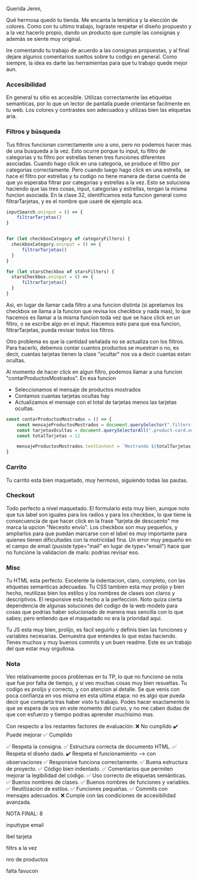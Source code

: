 Querida Jenni, 

Qué hermosa quedó tu tienda. Me encanta la temática y la elección de colores. Como con tu ultimo trabajo, lograste respetar el diseño propuesto y a la vez hacerlo propio, dando un producto que cumple las consignas y además se siente muy original. 

Ire comentando tu trabajo de acuerdo a las consignas propuestas, y al final dejare algunos comentarios sueltos sobre tu codigo en general. Como siempre, la idea es darte las herramientas para que tu trabajo quede mejor aun. 

### Accesibilidad

En general tu sitio es accesible. Utilizas correctamente las etiquetas semanticas, por lo que un lector de pantalla puede orientarse facilmente en tu web. Los colores y contrastes son adecuados y utilizas bien las etiquetas aria. 

### Filtros y búsqueda

Tus filtros funcionan correctamente uno a uno, pero no podemos hacer mas de una busqueda a la vez. Esto ocurre porque tu input, tu filtro de categorias y tu filtro por estrellas tienen tres funciones diferentes asociadas. Cuando hago click en una categoria, se produce el filtro por categorias correctamente. Pero cuando luego hago click en una estrella, se hace el filtro por estrellas y tu codigo no tiene manera de darse cuenta de que yo esperaba filtrar por categorias y estrellas a la vez. 
Esto se soluciona haciendo que las tres cosas, input, categorias y estrellas, tengan la misma funcion asociada. En la clase 32, identificamos esta funcion general como filtrarTarjetas, y es el nombre que usaré de ejemplo aca. 

```js
inputSearch.oninput = () => {
    filtrarTarjetas()
}


for (let checkboxCategory of categoryFilters) {
  checkboxCategory.oninput = () => {
      filtrarTarjetas()
  }
}

for (let starsCheckbox of starsFilters) {
  starsCheckbox.oninput = () => {
      filtrarTarjetas()
  }
}
```

Asi, en lugar de llamar cada filtro a una funcion distinta (si apretamos los checkbox se llama a la funcion que revisa los checkbox y nada mas), lo que hacemos es llamar a la misma funcion toda vez que se hace click en un filtro, o se escribe algo en el input. Hacemos esto para que esa funcion, filtrarTarjetas, pueda revisar *todos* los filtros. 

Otro problema es que la cantidad señalada no se actualiza con los filtros. Para hacerlo, debemos contar cuantos productos se muestran o no, es decir, cuantas tarjetas tienen la clase "ocultar" nos va a decir cuantas estan ocultas. 

Al momento de hacer click en algun filtro, podemos llamar a una funcion "contarProductosMostrados". En esa funcion
- Seleccionamos el mensaje de productos mostrados
- Contamos cuantas tarjetas ocultas hay
- Actualizamos el mensaje con el total de tarjetas menos las tarjetas ocultas. 

```js
const contarProductosMostrados = () => {
    const mensajeProductosMostrados = document.querySelector(".filters-results-container > p")
    const tarjetasOcultas = document.querySelectorAll(".product-card.ocultar")
    const totalTarjetas = 12

    mensajeProductosMostrados.textContent = `Mostrando ${totalTarjetas - tarjetasOcultas.length} productos de 12`
}

```

### Carrito

Tu carrito esta bien maquetado, muy hermoso, siguiendo todas las pautas. 

### Checkout

Todo perfecto a nivel maquetado. El formulario esta muy bien, aunque noto que tus label son iguales para los radios y para los checkbox, lo que tiene la consecuencia de que hacer click en la frase "tarjeta de descuento" me marca la opcion "Necesito envio". Los checkbox son muy pequeños, y ampliarlos para que puedan marcarse con el label es muy importante para quienes tienen dificultades con la motricidad fina. Un error muy pequeño en el campo de email (pusiste type="mail" en lugar de type="email") hace que no funcione la validacion de mails: podrias revisar eso. 

### Misc 

Tu HTML esta perfecto. Excelente la indentacion, claro, completo, con las etiquetas semanticas adecuadas. Tu CSS tambien esta muy prolijo y bien hecho, reutilizas bien los estilos y los nombres de clases son claros y descriptivos.  El responsive esta hecho a la perfeccion. Noto quiza cierta dependencia de algunas soluciones del codigo de la web modelo para cosas que podrias haber solucionado de manera mas sencilla con lo que sabes; pero entiendo que el maquetado no era la prioridad aqui. 

Tu JS esta muy bien, prolijo, es facil seguirlo y definis bien las funciones y variables necesarias. Demuestra que entendes lo que estas haciendo. Tenes muchos y muy buenos commits y un buen readme. Este es un trabajo del que estar muy orgullosa. 


### Nota 

Veo relativamente pocos problemas en tu TP, lo que no funcionó se nota que fue por falta de tiempo, y sí veo muchas cosas muy bien resueltas. Tu codigo es prolijo y correcto, y con atencion al detalle. Se que venis con poca confianza en vos misma en esta ultima etapa: no es algo que pueda decir que comparta tras haber visto tu trabajo. Podes hacer exactamente lo que se espera de vos en este momento del curso, y no me caben dudas de que con esfuerzo y tiempo podras aprender muchisimo mas. 

Con respecto a los restantes factores de evaluación: 
❌ No cumplido
✔️ Puede mejorar
✅ Cumplido

✅ Respeta la consigna.
✅ Estructura correcta de documento HTML.
✅ Respeta el diseño dado.
✔️ Respeta el funcionamiento --> con observaciones
✅  Responsive funciona correctamente.
✅ Buena estructura de proyecto.
✅  Código bien indentado.
✅ Comentarios que permiten mejorar la legibilidad del código.
✅ Uso correcto de etiquetas semánticas.
✅ Buenos nombres de clases.
✅ Buenos nombres de funciones y variables.
✅ Reutilización de estilos.
✅ Funciones pequeñas.
✅ Commits con mensajes adecuados.
❌ Cumple con las condiciones de accesibilidad avanzada.

NOTA FINAL: 8






inputtype email 

lbel tarjeta 

filtrs a la vez

nro de productos 

falta favucon 
